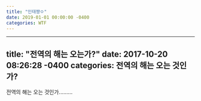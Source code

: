 ```yaml
---
title: "인태쨩ㅇ"
date: 2019-01-01 00:00:00 -0400
categories: WTF
---
```



---
title: "전역의 해는 오는가?"
date: 2017-10-20 08:26:28 -0400
categories: 전역의 해는 오는 것인가?
---
전역의 해는 오는 것인가.........
